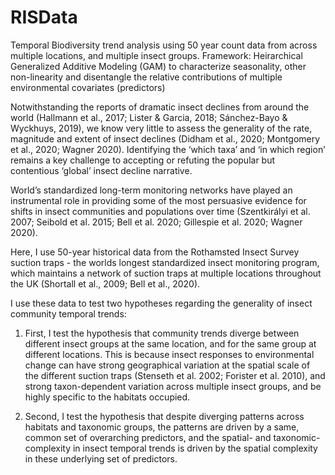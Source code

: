 # RISData
Temporal Biodiversity trend analysis using 50 year count data from across multiple locations, and multiple insect groups. Framework: Heirarchical Generalized Additive Modeling (GAM) to characterize seasonality, other non-linearity and disentangle the relative contributions of multiple environmental covariates (predictors)

Notwithstanding the reports of dramatic insect declines from around the world (Hallmann et al., 2017; Lister & Garcia, 2018; Sánchez-Bayo & Wyckhuys, 2019), we know very little to assess the generality of the rate, magnitude and extent of insect declines (Didham et al., 2020; Montgomery et al., 2020; Wagner 2020). Identifying the ‘which taxa’ and ‘in which region’ remains a key challenge to accepting or refuting the popular but contentious ‘global’ insect decline narrative. 

World’s standardized long-term monitoring networks have played an instrumental role in providing some of the most persuasive evidence for shifts in insect communities and populations over time (Szentkirályi et al. 2007; Seibold et al. 2015; Bell et al. 2020; Gillespie et al. 2020; Wagner 2020). 

Here, I use 50-year historical data from the Rothamsted Insect Survey suction traps - the worlds longest standardized insect monitoring program, which maintains a network of suction traps at multiple locations throughout the UK (Shortall et al., 2009; Bell et al., 2020). 

I use these data to test two hypotheses regarding the generality of insect community temporal trends: 

1. First, I test the hypothesis that community trends diverge between different insect groups at the same location, and for the same group at different locations. This is because insect responses to environmental change can have strong geographical variation at the spatial scale of the different suction traps (Stenseth et al. 2002; Forister et al. 2010), and strong taxon-dependent variation across multiple insect groups, and be highly specific to the habitats occupied.
    
2. Second, I test the hypothesis that despite diverging patterns across habitats and taxonomic groups, the patterns are driven by a same, common set of overarching predictors, and the spatial- and taxonomic-complexity in insect temporal trends is driven by the spatial complexity in these underlying set of predictors.

